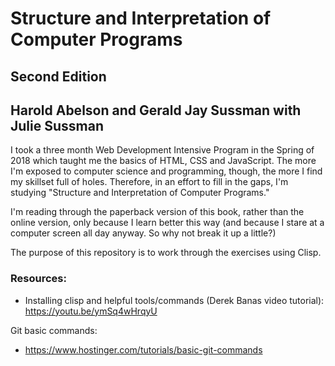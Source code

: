 # Structure and Interpretation of Computer Programs
## Second Edition
## Harold Abelson and Gerald Jay Sussman with Julie Sussman

I took a three month Web Development Intensive Program in the Spring of 2018
which taught me the basics of HTML, CSS and JavaScript. The more I'm exposed to
computer science and programming, though, the more I find my skillset full of holes.
Therefore, in an effort to fill in the gaps, I'm studying "Structure and Interpretation
of Computer Programs."

I'm reading through the paperback version of this book, rather than the online
version, only because I learn better this way (and because I stare at a
computer screen all day anyway. So why not break it up a little?)

The purpose of this repository is to work through the exercises using Clisp.

### Resources:

* Installing clisp and helpful tools/commands (Derek Banas video tutorial):
https://youtu.be/ymSq4wHrqyU

Git basic commands:
* https://www.hostinger.com/tutorials/basic-git-commands
